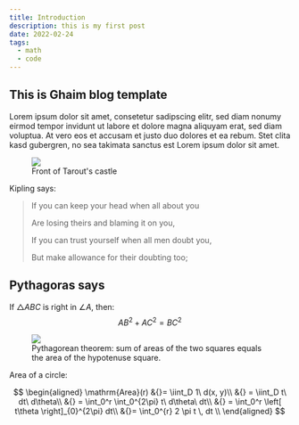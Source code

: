 ```yaml
---
title: Introduction
description: this is my first post
date: 2022-02-24
tags:
  - math
  - code
---
```


## This is Ghaim blog template

Lorem ipsum dolor sit amet, consetetur sadipscing elitr, sed diam nonumy eirmod tempor invidunt ut labore et dolore magna aliquyam erat, sed diam voluptua. At vero eos et accusam et justo duo dolores et ea rebum. Stet clita kasd gubergren, no sea takimata sanctus est Lorem ipsum dolor sit amet.

<figure>
    <img src="https://upload.wikimedia.org/wikipedia/commons/f/f9/%D9%88%D8%A7%D8%AC%D9%87%D8%A9-%D9%82%D9%84%D8%B9%D8%A9-%D8%AA%D8%A7%D8%B1%D9%88%D8%AA.jpg">
    <figcaption>Front of Tarout's castle</figcaption>
</figure>


Kipling says:

> If you can keep your head when all about you  
>
>    Are losing theirs and blaming it on you,  
>
> If you can trust yourself when all men doubt you,
>  
>   But make allowance for their doubting too;  

## Pythagoras says

If $\triangle ABC$ is right in $\angle A$, then:
$$
AB^2 + AC^2 = BC^2
$$

<figure>
    <img src="https://i.imgur.com/p0vH4H3.png">
    <figcaption>
		Pythagorean theorem: sum of areas of the two squares equals the area of the hypotenuse square.
    </figcaption>
</figure>

Area of a circle:

$$
\begin{aligned}
 \mathrm{Area}(r) &{}= \iint_D 1\ d(x, y)\\
 &{} = \iint_D t\ dt\ d\theta\\
 &{} = \int_0^r \int_0^{2\pi}  t\ d\theta\ dt\\
 &{} = \int_0^r \left[ t\theta \right]_{0}^{2\pi} dt\\
 &{}= \int_0^{r} 2 \pi t \, dt \\
 \end{aligned}
$$

